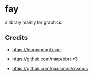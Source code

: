 # fay
a library mainly for graphics.

## Credits
- https://learnopengl.com

- https://github.com/mmp/pbrt-v3

- https://github.com/qicosmos/cosmos